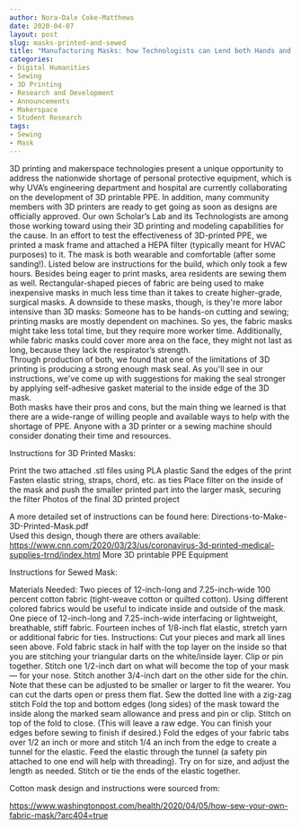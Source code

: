 ```yaml
---
author: Nora-Dale Coke-Matthews
date: 2020-04-07
layout: post
slug: masks-printed-and-sewed
title: "Manufacturing Masks: how Technologists can Lend both Hands and Machines"
categories:
- Digital Humanities
- Sewing
- 3D Printing
- Research and Development
- Announcements
- Makerspace
- Student Research
tags:
- Sewing
- Mask
---
```



3D printing and makerspace technologies present a unique opportunity to address the nationwide shortage of personal protective equipment, which is why UVA’s engineering department and hospital are currently collaborating on the development of 3D printable PPE. In addition, many community members with 3D printers are ready to get going as soon as designs are officially approved. Our own Scholar’s Lab and its Technologists are among those working toward using their 3D printing and modeling capabilities for the cause.
In an effort to test the effectiveness of 3D-printed PPE, we printed a mask frame and attached a HEPA filter (typically meant for HVAC purposes) to it. The mask is both wearable and comfortable (after some sanding!). Listed below are instructions for the build, which only took a few hours.
Besides being eager to print masks, area residents are sewing them as well. Rectangular-shaped pieces of fabric are being used to make inexpensive masks in much less time than it takes to create higher-grade, surgical masks. A downside to these masks, though, is they're more labor intensive than 3D masks: Someone has to be hands-on cutting and sewing; printing masks are mostly dependent on machines. So yes, the fabric masks might take less total time, but they require more worker time. Additionally, while fabric masks could cover more area on the face, they might not last as long, because they lack the respirator’s strength.   
Through production of both, we found that one of the limitations of 3D printing is producing a strong enough mask seal. As you'll see in our instructions, we've come up with suggestions for making the seal stronger by applying self-adhesive gasket material to the inside edge of the 3D mask.  
Both masks have their pros and cons, but the main thing we learned is that there are a wide-range of willing people and available ways to help with the shortage of PPE. Anyone with a 3D printer or a sewing machine should consider donating their time and resources.


Instructions for 3D Printed Masks:

Print the two attached .stl files using PLA plastic
Sand the edges of the print
Fasten elastic string, straps, chord, etc. as ties
Place filter on the inside of the mask and push the smaller printed part into the larger mask, securing the filter
Photos of the final 3D printed project





A more detailed set of instructions can be found here: Directions-to-Make-3D-Printed-Mask.pdf	
Used this design, though there are others available:
https://www.cnn.com/2020/03/23/us/coronavirus-3d-printed-medical-supplies-trnd/index.html 
More 3D printable PPE Equipment

Instructions for Sewed Mask:

Materials Needed:
Two pieces of 12-inch-long and 7.25-inch-wide 100 percent cotton fabric (tight-weave cotton or quilted cotton). Using different colored fabrics would be useful to indicate inside and outside of the mask.
One piece of 12-inch-long and 7.25-inch-wide interfacing or lightweight, breathable, stiff fabric.
Fourteen inches of 1/8-inch flat elastic, stretch yarn or additional fabric for ties.
Instructions:
Cut your pieces and mark all lines seen above.
Fold fabric stack in half with the top layer on the inside so that you are stitching your triangular darts on the white/inside layer. Clip or pin together.
Stitch one 1/2-inch dart on what will become the top of your mask — for your nose. Stitch another 3/4-inch dart on the other side for the chin. Note that these can be adjusted to be smaller or larger to fit the wearer.
You can cut the darts open or press them flat.
Sew the dotted line with a zig-zag stitch
Fold the top and bottom edges (long sides) of the mask toward the inside along the marked seam allowance and press and pin or clip. 
Stitch on top of the fold to close. (This will leave a raw edge. You can finish your edges before sewing to finish if desired.)
Fold the edges of your fabric tabs over 1/2 an inch or more and stitch 1/4 an inch from the edge to create a tunnel for the elastic. Feed the elastic through the tunnel (a safety pin attached to one end will help with threading). Try on for size, and adjust the length as needed. Stitch or tie the ends of the elastic together.


Cotton mask design and instructions were sourced from:

https://www.washingtonpost.com/health/2020/04/05/how-sew-your-own-fabric-mask/?arc404=true


